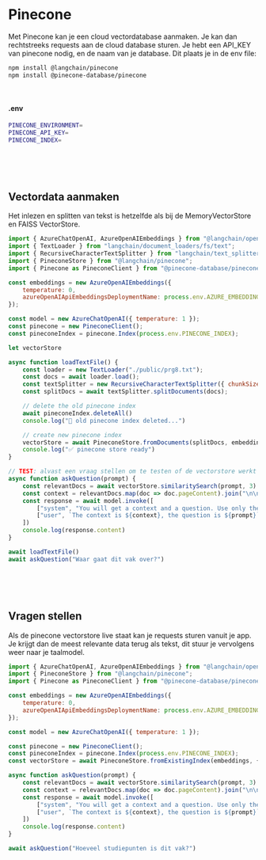 # Pinecone

Met Pinecone kan je een cloud vectordatabase aanmaken. Je kan dan rechtstreeks requests aan de cloud database sturen.
Je hebt een API_KEY van pinecone nodig, en de naam van je database. Dit plaats je in de env file:

```sh
npm install @langchain/pinecone
npm install @pinecone-database/pinecone
```

<br>

#### .env

```sh
PINECONE_ENVIRONMENT=
PINECONE_API_KEY=
PINECONE_INDEX=
```

<br><br><bR>

## Vectordata aanmaken

Het inlezen en splitten van tekst is hetzelfde als bij de MemoryVectorStore en FAISS VectorStore.

```js
import { AzureChatOpenAI, AzureOpenAIEmbeddings } from "@langchain/openai";
import { TextLoader } from "langchain/document_loaders/fs/text";
import { RecursiveCharacterTextSplitter } from "langchain/text_splitter";
import { PineconeStore } from "@langchain/pinecone";
import { Pinecone as PineconeClient } from "@pinecone-database/pinecone";

const embeddings = new AzureOpenAIEmbeddings({
    temperature: 0,
    azureOpenAIApiEmbeddingsDeploymentName: process.env.AZURE_EMBEDDING_DEPLOYMENT_NAME
});

const model = new AzureChatOpenAI({ temperature: 1 });
const pinecone = new PineconeClient();
const pineconeIndex = pinecone.Index(process.env.PINECONE_INDEX);

let vectorStore

async function loadTextFile() {
    const loader = new TextLoader("./public/prg8.txt");
    const docs = await loader.load();
    const textSplitter = new RecursiveCharacterTextSplitter({ chunkSize: 500, chunkOverlap: 50 });
    const splitDocs = await textSplitter.splitDocuments(docs);

    // delete the old pinecone index
    await pineconeIndex.deleteAll()
    console.log("🚨 old pinecone index deleted...")

    // create new pinecone index
    vectorStore = await PineconeStore.fromDocuments(splitDocs, embeddings, { pineconeIndex, maxConcurrency: 5 })
    console.log("✅ pinecone store ready")
}

// TEST: alvast een vraag stellen om te testen of de vectorstore werkt
async function askQuestion(prompt) {
    const relevantDocs = await vectorStore.similaritySearch(prompt, 3)
    const context = relevantDocs.map(doc => doc.pageContent).join("\n\n")
    const response = await model.invoke([
        ["system", "You will get a context and a question. Use only the context to answer the question."],
        ["user", `The context is ${context}, the question is ${prompt}`]
    ])
    console.log(response.content)
}

await loadTextFile()
await askQuestion("Waar gaat dit vak over?")
```
<br><br><bR>

## Vragen stellen

Als de pinecone vectorstore live staat kan je requests sturen vanuit je app. Je krijgt dan de meest relevante data terug als tekst, dit stuur je vervolgens weer naar je taalmodel.

```js
import { AzureChatOpenAI, AzureOpenAIEmbeddings } from "@langchain/openai";
import { PineconeStore } from "@langchain/pinecone";
import { Pinecone as PineconeClient } from "@pinecone-database/pinecone";

const embeddings = new AzureOpenAIEmbeddings({
    temperature: 0,
    azureOpenAIApiEmbeddingsDeploymentName: process.env.AZURE_EMBEDDING_DEPLOYMENT_NAME
});

const model = new AzureChatOpenAI({ temperature: 1 });

const pinecone = new PineconeClient();
const pineconeIndex = pinecone.Index(process.env.PINECONE_INDEX);
const vectorStore = await PineconeStore.fromExistingIndex(embeddings, {pineconeIndex, maxConcurrency: 5 });

async function askQuestion(prompt) {
    const relevantDocs = await vectorStore.similaritySearch(prompt, 3)
    const context = relevantDocs.map(doc => doc.pageContent).join("\n\n")
    const response = await model.invoke([
        ["system", "You will get a context and a question. Use only the context to answer the question."],
        ["user", `The context is ${context}, the question is ${prompt}`]
    ])
    console.log(response.content)
}

await askQuestion("Hoeveel studiepunten is dit vak?")
```
